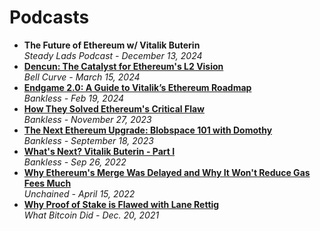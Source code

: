# Podcasts

- **The Future of Ethereum w/ Vitalik Buterin**
  <br/>_Steady Lads Podcast - December 13, 2024_
- [**Dencun: The Catalyst for Ethereum's L2 Vision**](https://www.youtube.com/watch?v=AlYW10q32K4)
  <br/>_Bell Curve - March 15, 2024_
- [**Endgame 2.0: A Guide to Vitalik’s Ethereum Roadmap**](https://www.youtube.com/watch?v=jqVaycBINdc)
  <br/>_Bankless - Feb 19, 2024_
- [**How They Solved Ethereum's Critical Flaw**](https://www.youtube.com/watch?v=j3ZM2ZdUWXU)
  <br/>_Bankless - November 27, 2023_
- [**The Next Ethereum Upgrade: Blobspace 101 with Domothy**](https://www.youtube.com/watch?v=dFjyUY3e53Q)
  <br/>_Bankless - September 18, 2023_
- [**What's Next? Vitalik Buterin - Part I**](https://www.youtube.com/watch?v=tKjs8bBQ3sk)
  <br/>_Bankless - Sep 26, 2022_
- [**Why Ethereum's Merge Was Delayed and Why It Won't Reduce Gas Fees Much**](https://unchainedpodcast.com/why-ethereums-merge-was-delayed-and-why-it-wont-reduce-gas-fees-much/)
  <br/>_Unchained - April 15, 2022_
- [**Why Proof of Stake is Flawed with Lane Rettig**](https://pca.st/9ne7jnki)
  <br/>_What Bitcoin Did - Dec. 20, 2021_
